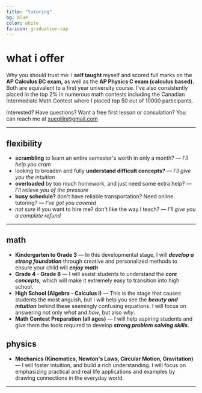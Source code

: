 ```yaml
---
title: "tutoring"
bg: blue
color: white
fa-icon: graduation-cap
---
```


# what i offer
Why you should trust me: I **self taught** myself and scored full marks on the **AP Calculus BC exam,** as well as the **AP Physics C exam (calculus based).** Both are equivalent to a first year university course. I've also consistently placed in the top 2% in numerous math contests including the Canadian Intermediate Math Contest where I placed top 50 out of 10000 participants.

Interested? Have questions? Want a free first lesson or consulation? You can reach me at [xueqilin@gmail.com](mailto:xueqilin@gmail.com)

-------------------------

## flexibility

- **scrambling** to learn an entire semester's worth in only a month? &mdash; *I'll help you cram*
- looking to broaden and fully **understand difficult concepts?** &mdash; *I'll give you the intuition*
- **overloaded** by too much homework, and just need some extra help? &mdash; *I'll relieve you of the pressure*
- **busy schedule?** don't have reliable transportation? Need online tutoring? &mdash; *I've got you covered*
- *not sure* if you want to hire me? don't like the way I teach?  &mdash; *I'll give you a complete refund*

-------------------------

## math

- **Kindergarten to Grade 3**  &mdash; In this developmental stage, I will ***develop a strong foundation*** through creative and personalized methods to ensure your child will ***enjoy math***
- **Grade 4 - Grade 8** &mdash; I will assist students to understand the ***core concepts,*** which will make it extremely easy to transition into high school.
- **High School (Algebra - Calculus I)** &mdash; This is the stage that causes students the most anguish, but I will help you see the ***beauty and intuition*** behind these seemingly confusing equations. I will focus on answering not only *what* and *how*, but also *why*.
- **Math Contest Preparation (all ages)** &mdash; I will help aspiring students and give them the tools required to develop ***strong problem solving skills***.

## physics

- **Mechanics (Kinematics, Newton's Laws, Circular Motion, Gravitation)** &mdash; I will foster intuition, and build a rich understanding. I will focus on emphasizing practical and real life applications and examples by drawing connections in the everyday world.

-------------------------
<!--
## other

- I am unable to teach other subjects to older students, but if required I am also available to teach **English, General Science, Chess, and Computer Programming** to younger audiences. -->
